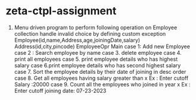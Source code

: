 # zeta-ctpl-assignment
1. Menu driven program to perform following operation on Employee collection
	handle invalid choice by defining custom exception
Employee(id,name,Address,age,joiningDate,salary)
Address(id,city,pincode)
EmployeeOpr
Main
case 1: Add new Employee
case 2 : Search employee by name
case 3. delete employee 
case 4. print all employees
case 5. print employee details who has highest salary
case 6.print employee details who has second highest salary
case 7. Sort the employee details by their date of joining in desc order
case 8. Get all employees having salary greater than x
		Ex : Enter cutoff Salary :20000
case 9. Count all the employees who joined in year x
		Ex : Enter cutoff joining date: 07-23-2023
